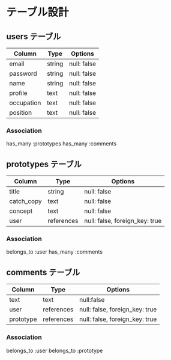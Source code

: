 # テーブル設計

## users テーブル

| Column     | Type   | Options     |
| ---------- | ------ | ----------- |
| email      | string | null: false |
| password   | string | null: false |
| name       | string | null: false |
| profile    | text   | null: false |
| occupation | text   | null: false |
| position   | text   | null: false |

### Association
has_many :prototypes
has_many :comments

## prototypes テーブル

| Column     | Type       | Options                        |
| ---------- | ---------- | ------------------------------ |
| title      | string     | null: false                    |
| catch_copy | text       | null: false                    |
| concept    | text       | null: false                    |
| user       | references | null: false, foreign_key: true |

### Association
belongs_to :user
has_many :comments

## comments テーブル

| Column     | Type       | Options                        |
| ---------- | ---------- | ------------------------------ |
| text       | text       | null:false                     |
| user       | references | null: false, foreign_key: true |
| prototype  | references | null: false, foreign_key: true |

### Association
belongs_to :user
belongs_to :prototype